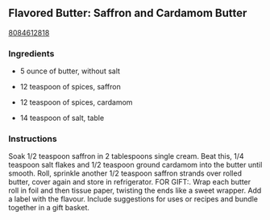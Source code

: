 ## Flavored Butter: Saffron and Cardamom Butter

[8084612818](http://www.food.com/recipe/flavored-butter-saffron-and-cardamom-butter-489593)

### Ingredients

 - 5 ounce of butter, without salt

 - 12 teaspoon of spices, saffron

 - 12 teaspoon of spices, cardamom

 - 14 teaspoon of salt, table

### Instructions

Soak 1/2 teaspoon saffron in 2 tablespoons single cream. Beat this, 1/4 teaspoon salt flakes and 1/2 teaspoon ground cardamom into the butter until smooth. Roll, sprinkle another 1/2 teaspoon saffron strands over rolled butter, cover again and store in refrigerator. FOR GIFT:. Wrap each butter roll in foil and then tissue paper, twisting the ends like a sweet wrapper. Add a label with the flavour. Include suggestions for uses or recipes and bundle together in a gift basket.